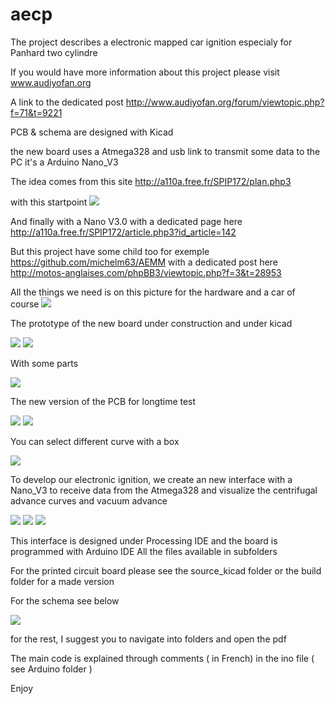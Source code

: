 aecp
====

The project describes a electronic mapped car ignition
especialy for Panhard two cylindre

If you would have more information about this project please visit 
www.audiyofan.org

A link to the dedicated post 
http://www.audiyofan.org/forum/viewtopic.php?f=71&t=9221


PCB & schema are designed with Kicad

the new board uses a Atmega328 and usb link to transmit some data to the PC
it's a Arduino Nano_V3

The idea comes from this site
http://a110a.free.fr/SPIP172/plan.php3

with this startpoint
![](images/0Hall_et_Jumo_150106.jpg)

And finally with a Nano V3.0 with a dedicated page here
http://a110a.free.fr/SPIP172/article.php3?id_article=142

But this project have some child too for exemple 
https://github.com/michelm63/AEMM
with a dedicated post here
http://motos-anglaises.com/phpBB3/viewtopic.php?f=3&t=28953

All the things we need is on this picture for the hardware
and a car of course
![](images/synoptique.jpg)

The prototype of the new board under construction and under kicad

![](images/aecp_nano_V2_6.JPG)
![](images/aecp_nano_V2_7.JPG)

With some parts 

![](images/aecp_pcb.JPG)

The new version of the PCB for longtime test

![](images/PCB_aecp_recto.JPG)
![](images/PCB_aecp_verso.JPG)

You can select different curve with a box

![](images/Selecteur_de_courbes.JPG)

To develop our electronic ignition, we create an new interface with a Nano_V3
to receive data from the Atmega328 and visualize the centrifugal advance curves and vacuum advance

![](images/IHM_09042016_1.png)
![](images/IHM_09042016_Baillargues_Sommieres.png)
![](images/IHM_0904016_multicouleurs.png)

This interface is designed under Processing IDE and the board is programmed with Arduino IDE
All the files available in subfolders

For the printed circuit board please see the source_kicad folder 
or the build folder for a made version

For the schema see below

![](schematics/aecp_schéma.png)

for the rest, I suggest you to navigate into folders and open the pdf

The main code is explained through comments ( in French) in the ino file ( see Arduino folder )


Enjoy

